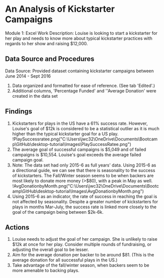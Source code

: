 # An Analysis of Kickstarter Campaigns
Module 1: Excel Work
Description: Louise is looking to start a kickstarter for her play and needs to know more about typical kickstarter practices with regards to her show and raising $12,000.
## Data Source and Procedures
Data Source: Provided dataset containing kickstarter campaigns between June 2014 - Sept 2016
1. Data organized and formatted for ease of reference. (See tab 'Edited'.)
2. Additional columns, 'Percentage Funded' and ''Average Donation' were created in the data set
## Findings
1. Kickstarters for plays in the US have a 61% success rate. However, Louise's goal of $12k is considered to be a statistical outlier as it is much higher than the typical kickstarter goal for a US play.
!PlaySuccessratee.png("C:\Users\jwc32\OneDrive\Documents\Bootcamp\GitHub\desktop-tutorial\Images\PlaySuccessRatee.png")
2. The average goal of successful campaigns is $5,049 and of failed campaigns is $10,554. Louise's goal exceeds the average failed campaign goal.
3. Note: The data set had only 2015-6 as full years' data. Using 2015-6 as a directional guide, we can see that there is seasonality to the success of kickstarters. The Fall/Winter season seems to be when backers are most likely to donate more money (>$80), with a peak in May as well.
!AvgDonationbyMonth.png("C:\Users\jwc32\OneDrive\Documents\Bootcamp\GitHub\desktop-tutorial\Images\AvgDonationbyMonth.png")
4. Using 2015-6 as an indicator, the rate of success in reaching the goal is not affected by seasonality. Despite a greater number of kickstarters for plays in months Mar-July, the success rate is linked more closely to the goal of the campaign being between $2k-6k.
## Actions
1. Louise needs to adjust the goal of her campaign. She is unlikely to raise $12k at once for her play. Consider multiple rounds of fundraising, or adjusting the overall goal to be lesser.
2. Aim for the average donation per backer to be around $81. (This is the average donation for all successful plays in the US.)
3. Take advantage of the fall/winter season, when backers seem to be more amenable to backing plays.
